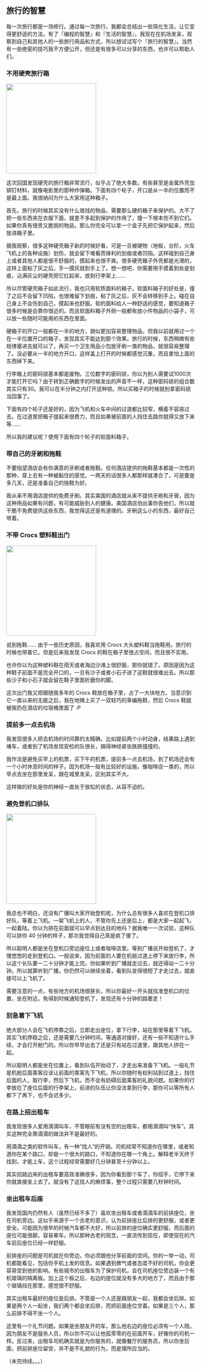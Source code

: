 <div class="inner">
<h2>旅行的智慧</h2>
<p>每一次旅行都是一场修行。通过每一次旅行，我都会总结出一些简化生活，让它变得更舒适的方法。有了『编程的智慧』和『生活的智慧』，我现在在机场发呆，观察到自己和其他人的一些旅行用品和方式，所以想试试写个『旅行的智慧』。当然有一些绝密的技巧我不方便公开，但还是有很多可以分享的东西，也许可以帮助人们。</p>
<h3 id="不用硬壳旅行箱">不用硬壳旅行箱</h3>
<p><img src="http://www.yinwang.org/images/hard-case.jpg" width="240" /></p>
<p>这次回国发现硬壳的旅行箱非常流行，似乎占了绝大多数。有些甚至是金属外壳加铆钉材料，就像电影里的那种炸弹箱。下面有四个轮子，开口是从一半的位置而不是最上面。我很纳闷为什么大家用这种箱子。</p>
<p>首先，旅行的时候其实没有什么值钱的物品，需要那么硬的箱子来保护的。大不了把一些东西夹在衣服下面，就差不多起到保护的作用了，撞一下根本伤不到它们。如果你真有很贵又脆弱的物品，那么你完全可以拿一个盒子先把它保护起来，然后放进箱子里。</p>
<p>据我观察，很多这种硬壳箱子新的时候好看，可是一旦被硬物（地板，台阶，火车飞机上的各种设施）划伤，就会留下难看而锋利的划痕或者凹陷。这样碰到自己身上或者其他人都是很不舒服的，摸起来也很不爽。很多硬壳箱子外壳都是光滑的，这样上面粘了灰之后，手一摸灰就到手上了。想一想吧，你需要用手摸着到处是划痕，沾满灰尘的硬壳把它扛起来，放到行李架上……</p>
<p>所以尽管硬壳箱子如此流行，我也只用软质面料的箱子。软面料箱子的好处是，撞了之后不会留下凹陷，也很难留下划痕，粘了灰之后，灰不会转移到手上。碰在自己身上不会伤到自己，摸起来也舒服。软的面料给人一种舒适的感觉，要知道箱子很多时候是会靠你很近的。而且软面料箱子外侧一般都有放小件物品的小袋子，可以放一些随时可能用的东西在里面。</p>
<p>硬箱子的开口一般都在一半的地方，貌似更加容易整理物品，但我以前就用过一个在一半位置开口的箱子，发现其实不能达到那个效果。旅行的时候，东西稍微有些规律塞进去就可以了，再买一个卫生用品小包放牙刷一类的物品，就很容易整理了。没必要从一半的地方开口，这样盖上打开的时候都感觉沉重，而且害怕上面的东西掉下来。</p>
<p>行李箱上的密码锁基本都是废物。三位数字的密码锁，你以为别人需要试1000次才能打开它吗？由于转到正确数字的时候发出的声音不一样，这种密码锁的组合数其实只有30。我可以在半分钟之内打开这种锁。所以买箱子的时候就别拿密码锁当回事了。</p>
<p>下面有四个轮子还是好的，因为飞机和火车中间的过道都比较窄，横着不容易过去。在过道里把箱子提起来很费力，而且如果被前面的人挡住去路你就得又放下来等……</p>
<p>所以我的建议呢？使用下面有四个轮子的软面料箱子。</p>
<h3 id="带自己的牙刷和拖鞋">带自己的牙刷和拖鞋</h3>
<p>不要指望酒店会有你满意的牙刷或者拖鞋。任何酒店提供的拖鞋基本都是一次性的那种，穿上去有一种被黏住的感觉。一两天的话很多人都那样就凑合了，可是要是多几天，还是准备自己的拖鞋为好。</p>
<p>我从来不用酒店提供的免费牙刷。其实美国的酒店就从来不提供牙刷和牙膏，因为这种用品如果有问题，有可能威胁到人的健康。美国酒店怕出事你告他们，所以就干脆不免费提供这些东西，我觉得这还是有道理的。牙刷这么小的东西，最好自己带着。</p>
<h3 id="不带-crocs-塑料鞋出门">不带 Crocs 塑料鞋出门</h3>
<p><img src="http://www.yinwang.org/images/crocs.png" width="240" /></p>
<p>说到拖鞋…… 由于一些历史原因，我喜欢用 Crocs 大头塑料鞋当拖鞋用。旅行的时候也带着它。但是后来我发现 Crocs 的鞋在箱子里很占空间，而且很不实用。</p>
<p>也许你以为这种塑料鞋在雨天或者海边沙滩上很舒服，那你就错了。原因是因为这种鞋子前面不是完全开口的，一旦有沙子或者小石子进了这鞋就很难出去。所以那些沙子和小石子就会留在鞋子里面折磨你的脚。</p>
<p>这次出门我又把跟随我多年的 Crocs 鞋放在箱子里，占了一大块地方。当意识到它一直以来的无能之后，我在地摊上买了一双轻巧的草编拖鞋，然后 Crocs 鞋就被我扔在酒店的垃圾桶里面了 :P</p>
<h3 id="提前多一点去机场">提前多一点去机场</h3>
<p>我发现很多人把去机场的时间算的太精确，比如提前两个小时动身，结果路上遇到堵车，或者到了机场发现安检的队很长，搞得神经紧张跌跌撞撞的。</p>
<p>我作法是避免买早上的机票，买下午的机票，提前多一点去机场，到了机场还会有一个小时休息时间的样子。因为机场一般有比较好的设施，像咖啡店一类的，所以早点去坐在那里发呆，跟在城里发呆，区别其实不大。</p>
<p>这样做的好处是你的神经一直处于放松的状态，从容不迫的。</p>
<h3 id="避免登机口排队">避免登机口排队</h3>
<p><img src="http://www.yinwang.org/images/airport-line.jpg" width="240" /></p>
<p>我总也不明白，还没有广播叫大家开始登机呢，为什么总有很多人喜欢在登机口排好队，等着上飞机。一架飞机上的人，不管你先上还是后上，都是大家一起起飞，一起着陆。你以为排在前面就可以早点到达目的地吗？据我唯一一次试验，这种队可以排你 40 分钟的样子，那次我觉得自己真是疯了傻了。</p>
<p>所以聪明人都是坐在登机口旁边座位上或者咖啡店里。等到广播说开始登机了，才慢悠悠的走到登机口。一般说来，因为前面的人要在机舱过道上停下来放行李，所以这个长队要一二十分钟才能上完。你如果听到广播就走过去，就还得站一二十分钟。所以就算听到广播，你仍然可以继续坐着，看到队变得很短了才走过去，就直接可以上飞机了。</p>
<p>需要注意的一点，有些地方的机场很狭长，所以你最好一开头就找准登机口的位置，坐在附近。免得到时候通知登机了，发现还有十分钟的路要走！</p>
<h3 id="别急着下飞机">别急着下飞机</h3>
<p>绝大部分人会在飞机停靠之后，立即走出座位，拿下行李，站在那里等着下飞机。其实飞机停稳之后，还是需要几分钟时间，等通道对接好，还有一些不知道什么手续，才会打开舱门的。所以你早早出去了还是只有站在过道里，跟其他人挤在一起。</p>
<p>所以聪明人都是坐在位置上，看到队伍开始动了，才走出来准备下飞机。一般礼节是机舱后面乘客应该让前面的乘客先下飞机，所以你随时有权利站到过道上，挡住后面的人，取行李，然后下飞机，而不会有妨碍后面乘客的礼貌问题。如果你的行李放在了座位后面的行李架上，前进的队伍让你没法拿到行李，那你可以等所有人都下了再下，也不会迟多少。</p>
<h3 id="在路上招出租车">在路上招出租车</h3>
<p>我发现很多人爱用滴滴叫车，不管眼前有没有空的出租车，都用滴滴叫“快车”。其实这种完全靠滴滴的做法并不是最好的。</p>
<p>用滴滴之类的软件叫车，有一种“找人”的开销。司机经常不知道你在哪里，或者知道你在某个路口，却是一个很大的路口，不知道你在哪一个角上。解释老半天终于找到，才能上车，这个过程经常需要好几分钟甚至十分钟以上。</p>
<p>其实招路边来的出租车要高效准确很多，因为你看到那个车了，你招手，它停下来你就直接坐上去了。就没有了这找人的麻烦事，整个过程只需要几秒钟时间。</p>
<h3 id="坐出租车后座">坐出租车后座</h3>
<p>我发现国内仍然有人（虽然已经不多了）喜欢坐出租车或者滴滴车的前排座位，坐在司机旁边。这似乎来源于一个古老的意识，认为前排座比后排的更舒服，或者更安全。可能因为很早的时候汽车都不大好，所以前排的座位确实更舒服，而后面的座位可能很颠，容易晕车。所以那种古老的观念，一直流传到现在，即使现在的汽车前后座位已经一样舒服。</p>
<p>前排座的问题是司机就在你旁边，你必须跟他分享前面的空间。你的一举一动，司机都能看见，包括你手机上发的信息。如果遇到脾气或者态度不好的司机，你会更容易受到他的影响。有些城市的出租车为了保护司机，会在司机座位旁边装一个有机玻璃的隔离板。加上这个板之后，右边的座位就没有多大的地方了，而且由于那个玻璃挡在那里，感觉很不舒服。</p>
<p>其实出租车最好的座位是后排。不管是一个人还是跟朋友一起，我都会坐后排。如果是两个人一起坐，我们两个都会坐后排，而把前面座位空着。如果是三个人，那么前排不得不坐一个人。</p>
<p>这里有一个礼节问题。如果是坐朋友开的车，那么他右边的座位必须有一个人陪。因为朋友不是服务人员，所以你不可以让他孤零零的在前面开车，好像你的司机一样。反过来，出租车司机确实就是为你服务的，就像餐厅的服务员，所以你坐后面，把前排座位留空，并不是不礼貌的行为，而是理所应当的。</p>
<p>（未完待续。。。）</p>
</div>
<div class="ad-banner" style="margin-top: 5px">
<script async src="//pagead2.googlesyndication.com/pagead/js/adsbygoogle.js"></script>
<ins class="adsbygoogle"
                    style="display:inline-block;width:100%;height:90px"
                    data-ad-client="ca-pub-1331524016319584"
                    data-ad-slot="6657867155"></ins>
<script>(adsbygoogle = window.adsbygoogle || []).push({});</script>
</div>
<script data-ad-client="ca-pub-1331524016319584" async
            src="https://pagead2.googlesyndication.com/pagead/js/adsbygoogle.js">
</script>
    